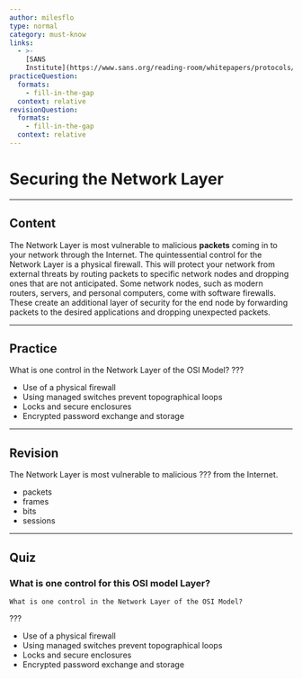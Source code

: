 ```yaml
---
author: milesflo
type: normal
category: must-know
links:
  - >-
    [SANS
    Institute](https://www.sans.org/reading-room/whitepapers/protocols/applying-osi-layer-network-model-information-security-1309){website}
practiceQuestion:
  formats:
    - fill-in-the-gap
  context: relative
revisionQuestion:
  formats:
    - fill-in-the-gap
  context: relative
---
```


# Securing the Network Layer


---

## Content

The Network Layer is most vulnerable to malicious **packets** coming in to your network through the Internet. The quintessential control for the Network Layer is a physical firewall. This will protect your network from external threats by routing packets to specific network nodes and dropping ones that are not anticipated. Some network nodes, such as modern routers, servers, and personal computers, come with software firewalls. These create an additional layer of security for the end node by forwarding packets to the desired applications and dropping unexpected packets.


---

## Practice

What is one control in the Network Layer of the OSI Model?
???

- Use of a physical firewall
- Using managed switches prevent topographical loops
- Locks and secure enclosures
- Encrypted password exchange and storage


---

## Revision

The Network Layer is most vulnerable to malicious ??? from the Internet.

- packets
- frames
- bits
- sessions


---

## Quiz

### What is one control for this OSI model Layer?


```plain-text
What is one control in the Network Layer of the OSI Model?
```

 ???

- Use of a physical firewall
- Using managed switches prevent topographical loops
- Locks and secure enclosures
- Encrypted password exchange and storage
